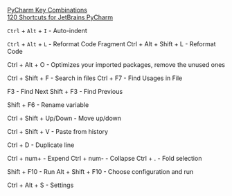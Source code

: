 [PyCharm Key Combinations](https://keycombiner.com/collections/pycharm/)    
[120 Shortcuts for JetBrains PyCharm](https://shortcutworld.com/PyCharm/win/JetBrains-PyCharm_Shortcuts)

`Ctrl` + `Alt` + `I` - Auto-indent

`Ctrl` + `Alt` + `L` - Reformat Code Fragment﻿
Ctrl + Alt + Shift + L - Reformat Code

Ctrl + Alt + O - Optimizes your imported packages, remove the unused ones

Ctrl + Shift + F - Search in files
Ctrl + F7 - Find Usages in File

F3 - Find Next
Shift + F3 - Find Previous

Shift + F6 - Rename variable

Ctrl + Shift + Up/Down - Move up/down

Ctrl + Shift + V - Paste from history

Ctrl + D - Duplicate line

Ctrl + num+ - Expend
Ctrl + num- - Collapse
Ctrl + . - Fold selection

Shift + F10 - Run
Alt + Shift + F10 - Choose configuration and run

Ctrl + Alt + S - Settings
